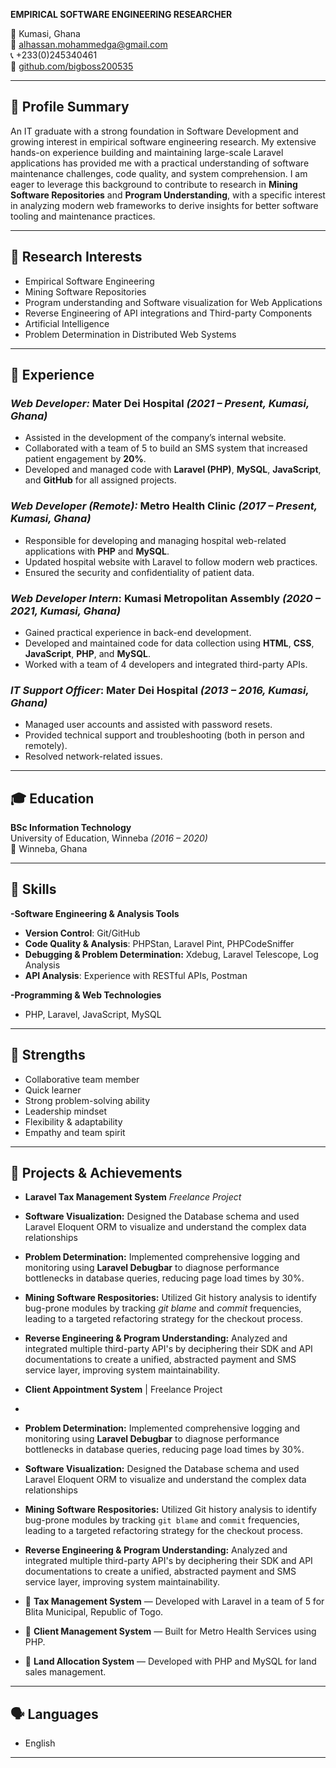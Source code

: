 **EMPIRICAL SOFTWARE ENGINEERING RESEARCHER**

📍 Kumasi, Ghana   
📧 [alhassan.mohammedga@gmail.com](mailto:alhassan.mohammedga@gmail.com)        
📞 +233(0)245340461     
🐙 [github.com/bigboss200535](https://github.com/bigboss200535)                             

---

## 🧭 Profile Summary
An IT graduate with a strong foundation in Software Development and growing interest in empirical software engineering research. My extensive hands-on experience building and maintaining large-scale Laravel applications has provided me with a practical understanding of software maintenance challenges, code quality, and system comprehension. I am eager to leverage this background to contribute to research in **Mining Software Repositories** and **Program Understanding**, with  a specific interest in analyzing modern web frameworks to derive insights for better software tooling and maintenance practices. 


---

## 🧠 Research Interests
- Empirical Software Engineering
- Mining Software Repositories
- Program understanding and Software visualization for Web Applications
- Reverse Engineering of API integrations and Third-party Components
- Artificial Intelligence
- Problem Determination in Distributed Web Systems

---

## 💼 Experience

### *Web Developer:* Mater Dei Hospital *(2021 – Present, Kumasi, Ghana)*
- Assisted in the development of the company’s internal website.  
- Collaborated with a team of 5 to build an SMS system that increased patient engagement by **20%**.  
- Developed and managed code with **Laravel (PHP)**, **MySQL**, **JavaScript**, and **GitHub** for all assigned projects.

### *Web Developer (Remote):* Metro Health Clinic *(2017 – Present, Kumasi, Ghana)*
- Responsible for developing and managing hospital web-related applications with **PHP** and **MySQL**.  
- Updated hospital website with Laravel to follow modern web practices.  
- Ensured the security and confidentiality of patient data.

### *Web Developer Intern*:  Kumasi Metropolitan Assembly *(2020 – 2021, Kumasi, Ghana)*
- Gained practical experience in back-end development.  
- Developed and maintained code for data collection using **HTML**, **CSS**, **JavaScript**, **PHP**, and **MySQL**.  
- Worked with a team of 4 developers and integrated third-party APIs.

### *IT Support Officer*: Mater Dei Hospital *(2013 – 2016, Kumasi, Ghana)*
- Managed user accounts and assisted with password resets.  
- Provided technical support and troubleshooting (both in person and remotely).  
- Resolved network-related issues.

---

## 🎓 Education

**BSc Information Technology**  
University of Education, Winneba *(2016 – 2020)*  
📍 Winneba, Ghana
   
---

## 🧰 Skills

**-Software Engineering & Analysis Tools**
 - **Version Control**: Git/GitHub
 - **Code Quality & Analysis**: PHPStan, Laravel Pint, PHPCodeSniffer
 - **Debugging & Problem Determination:** Xdebug, Laravel Telescope, Log Analysis
 - **API Analysis**: Experience with RESTful APIs, Postman

**-Programming & Web Technologies**
- PHP, Laravel, JavaScript, MySQL  


---

## 🌟 Strengths

- Collaborative team member  
- Quick learner  
- Strong problem-solving ability  
- Leadership mindset  
- Flexibility & adaptability  
- Empathy and team spirit

---

## 🚀 Projects & Achievements
- **Laravel Tax Management System**  *Freelance Project*
  
- **Software Visualization:** Designed the Database schema and used Laravel Eloquent ORM to visualize and understand the complex data relationships
- **Problem Determination:** Implemented comprehensive logging and monitoring using **Laravel Debugbar** to diagnose performance bottlenecks in database queries, reducing page load times by 30%.
- **Mining Software Respositories:** Utilized Git history analysis to identify bug-prone modules by tracking *git blame* and *commit* frequencies, leading to a targeted refactoring strategy for the checkout process.
- **Reverse Engineering & Program Understanding:** Analyzed and integrated multiple third-party API's by deciphering their SDK and API documentations to create a unified, abstracted payment and SMS service layer, improving system maintainability.
   
- **Client Appointment System** | Freelance Project
- 
- **Problem Determination:** Implemented comprehensive logging and monitoring using **Laravel Debugbar** to diagnose performance bottlenecks in database queries, reducing page load times by 30%.
- **Software Visualization:** Designed the Database schema and used Laravel Eloquent ORM to visualize and understand the complex data relationships

- **Mining Software Respositories:** Utilized Git history analysis to identify bug-prone modules by tracking `git blame` and `commit` frequencies, leading to a targeted refactoring strategy for the checkout process.
- **Reverse Engineering & Program Understanding:** Analyzed and integrated multiple third-party API's by deciphering their SDK and API documentations to create a unified, abstracted payment and SMS service layer, improving system maintainability.

 
- 💼 **Tax Management System** — Developed with Laravel in a team of 5 for Blita Municipal, Republic of Togo.  
- 🏥 **Client Management System** — Built for Metro Health Services using PHP.  
- 🏡 **Land Allocation System** — Developed with PHP and MySQL for land sales management.

---

## 🗣️ Languages
- English


---
